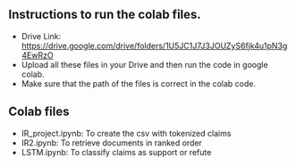 ## Instructions to run the colab files.

- Drive Link: https://drive.google.com/drive/folders/1U5JC1J7J3JOUZyS6fjk4u1pN3g4EwRzO
- Upload all these files in your Drive and then run the code in google colab.
- Make sure that the path of the files is correct in the colab code.

## Colab files

- IR_project.ipynb: To create the csv with tokenized claims
- IR2.ipynb: To retrieve documents in ranked order
- LSTM.ipynb: To classify claims as support or refute 